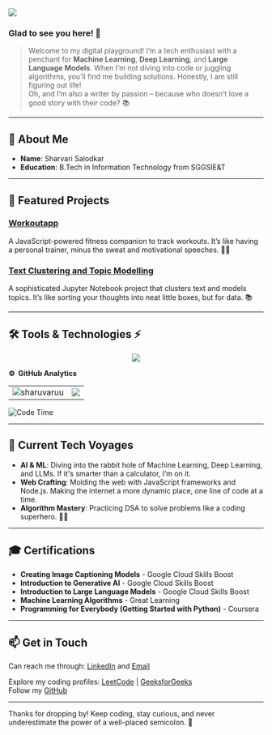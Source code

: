 
<img src="https://readme-typing-svg.herokuapp.com/?color=3EB489&height=18&width=300&vCenter=true&lines=👋+Hey+!+I’m+Sharvari" />


### Glad to see you here! 🤩

> Welcome to my digital playground! I’m a tech enthusiast with a penchant for **Machine Learning**, **Deep Learning**, and **Large Language Models**. When I’m not diving into code or juggling algorithms, you’ll find me building solutions. Honestly, I am still figuring out life!  
> Oh, and I’m also a writer by passion – because who doesn’t love a good story with their code? 📚

---
## 🔭 About Me

- **Name**: Sharvari Salodkar
- **Education**: B.Tech in Information Technology from SGGSIE&T

---

## 🌟 Featured Projects

### [Workoutapp](https://github.com/sharuvaruu/Workoutapp)
A JavaScript-powered fitness companion to track workouts. It’s like having a personal trainer, minus the sweat and motivational speeches. 🏋️‍♀️

### [Text Clustering and Topic Modelling](https://github.com/sharuvaruu/text-clustering-topic-modelling)
A sophisticated Jupyter Notebook project that clusters text and models topics. It’s like sorting your thoughts into neat little boxes, but for data. 📚

---

## 🛠 Tools & Technologies ⚡

<p align="center">
  <a href="https://github.com/sharuvaruu">
    <img src="https://skillicons.dev/icons?i=git,c,cpp,java,python,js,html,css,react,nodejs,postman" />
  </a>
</p>

**⚙️ &nbsp;GitHub Analytics**
<table style="width:100%">
  <tr>
    <td> <img src="https://github-readme-stats.vercel.app/api?username=sharuvaruu&show_icons=true&theme=dark&locale=en&hide_border=true" alt="sharuvaruu" /></td>
    <td><img src="https://github-readme-stats.vercel.app/api/top-langs/?username=sharuvaruu&theme=dark&hide_border=true&layout=compact"></td>
  </tr>
</table>

<!-- [![Sharvari's wakatime stats](https://github-readme-stats.vercel.app/api/wakatime?username=sharuvaruu&theme=tokyonight)](https://github.com/sharuvaruu/github-readme-stats)-->
<!-- *** -->
<!--START_SECTION:waka-->
![Code Time](http://img.shields.io/badge/Code%20Time-264%20hrs%2019%20mins-blue)
<!--
📊 **This Week I Spent My Time On** 

text
⌚︎ Time Zone: Asia/Kolkata

💬 Programming Languages: 
No Activity Tracked This Week

🔥 Editors: 
No Activity Tracked This Week

💻 Operating System: 
No Activity Tracked This Week


 Last Updated on 24/09/2022 18:53:40 UTC
-->
---

## 🚀 Current Tech Voyages

- **AI & ML**: Diving into the rabbit hole of Machine Learning, Deep Learning, and LLMs. If it's smarter than a calculator, I’m on it.
- **Web Crafting**: Molding the web with JavaScript frameworks and Node.js. Making the internet a more dynamic place, one line of code at a time.
- **Algorithm Mastery**: Practicing DSA to solve problems like a coding superhero. 🦸‍♀️

---

## 🎓 Certifications

- **Creating Image Captioning Models** - Google Cloud Skills Boost
- **Introduction to Generative AI** - Google Cloud Skills Boost
- **Introduction to Large Language Models** - Google Cloud Skills Boost
- **Machine Learning Algorithms** - Great Learning
- **Programming for Everybody (Getting Started with Python)** - Coursera

---

## 📫 Get in Touch

<p align="left">
  Can reach me through:
  <a href="https://www.linkedin.com/in/sharvari-salodkar-587b611a5/">LinkedIn</a> and 
  <a href="mailto:sharvarisalodkar12@gmail.com">Email</a>
</p>

<p align="left">
  Explore my coding profiles:
  <a href="https://leetcode.com/u/sharvarisalodkar/">LeetCode</a> |
  <a href="https://www.geeksforgeeks.org/user/sharvarisalodkar12/">GeeksforGeeks</a> <br>
  Follow my <a href="https://github.com/sharuvaruu">GitHub</a>
</p>




---

Thanks for dropping by! Keep coding, stay curious, and never underestimate the power of a well-placed semicolon. 🌟
